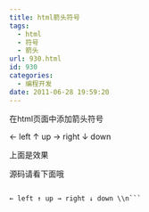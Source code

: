 ```yaml
---
title: html箭头符号
tags:
  - html
  - 符号
  - 箭头
url: 930.html
id: 930
categories:
  - 编程开发
date: 2011-06-28 19:59:20
---
```


在html页面中添加箭头符号  

← left ↑ up → right ↓ down  

上面是效果  

源码请看下面哦  

```txt  

← left ↑ up → right ↓ down \\n```